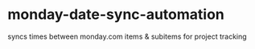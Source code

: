 # monday-date-sync-automation
syncs times between monday.com items &amp; subitems for project tracking 
